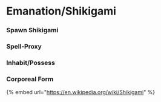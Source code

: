 # Emanation/Shikigami

### Spawn Shikigami



### Spell-Proxy





### Inhabit/Possess





### Corporeal Form













{% embed url="https://en.wikipedia.org/wiki/Shikigami" %}



